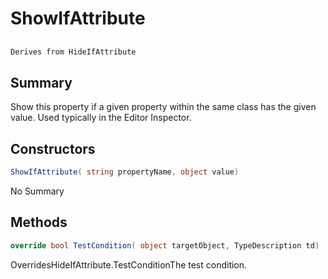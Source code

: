 # ShowIfAttribute

## 
```c#
Derives from HideIfAttribute
```

## Summary

Show this property if a given property within the same class has the given value. Used typically in the Editor Inspector.
## Constructors

```c#
ShowIfAttribute( string propertyName, object value) 
```
No Summary
## Methods

```c#
override bool TestCondition( object targetObject, TypeDescription td) 
```
OverridesHideIfAttribute.TestConditionThe test condition.
